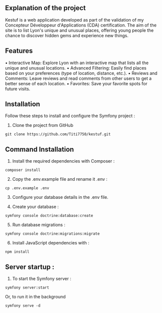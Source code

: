 ## Explanation of the project

Kestuf is a web application developed as part of the validation of my Concepteur Développeur d'Applications (CDA) certification. The aim of the site is to list Lyon's unique and unusual places, offering young people the chance to discover hidden gems and experience new things.

## Features

• Interactive Map: Explore Lyon with an interactive map that lists all the unique and unusual locations.
• Advanced Filtering: Easily find places based on your preferences (type of location, distance, etc.).
• Reviews and Comments: Leave reviews and read comments from other users to get a better sense of each location.
• Favorites: Save your favorite spots for future visits.

## Installation

Follow these steps to install and configure the Symfony project :

1. Clone the project from GitHub
```
git clone https://github.com/Titi7750/kestuf.git
```
## Command Installation

1. Install the required dependencies with Composer :
```
composer install
```

2. Copy the .env.example file and rename it .env :
```
cp .env.example .env
```

3. Configure your database details in the .env file.

4. Create your database :
```
symfony console doctrine:database:create
```

5. Run database migrations :
```
symfony console doctrine:migrations:migrate
```

6. Install JavaScript dependencies with :
```
npm install
```

## Server startup :

1. To start the Symfony server :
```
symfony server:start
```
Or, to run it in the background
```
symfony serve -d
```
